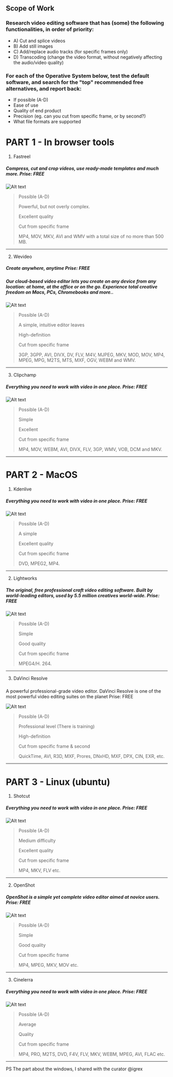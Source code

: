 ## Scope of Work
### Research video editing software that has (some) the following functionalities, in order of priority:

* A) Cut and splice videos
* B) Add still images
* C) Add/replace audio tracks (for specific frames only)
* D) Transcoding (change the video format, without negatively affecting the audio/video quality)

### For each of the Operative System below, test the default software, and search for the "top" recommended free alternatives, and report back:

- If possible (A-D)
- Ease of use
- Quality of end product
- Precision (eg. can you cut from specific frame, or by second?)
- What file formats are supported

# PART 1 - In browser tools

1. Fastreel

##### Compress, cut and crop videos, use ready-made templates and much more. Prise: FREE

![Alt text](https://new-img.movavi.com/pages/0013/01/39d35e1f5cb4673775a017a7b881cb48c2eaf7f1.webp "Title")

 > Possible (A-D)
 >
 > Powerful, but not overly complex.
 >
 > Excellent quality
 >
 > Cut from specific frame
 >
 > MP4, MOV, MKV, AVI and WMV with a total size of no more than 500 MB.
 >

------------------------------------------------------------------------------------------------------------------------------------------------------------------

2. Wevideo

##### Create anywhere, anytime Prise: FREE
##### Our cloud-based video editor lets you create on any device from any location: at home, at the office or on the go. Experience total creative freedom on Macs, PCs, Chromebooks and more..

![Alt text](https://d3tvj3lw2y3r4c.cloudfront.net/webpage/prod3/img/new-pages/seo/windows-video-editor/youtube-step2.png "Title")

 > Possible (A-D)
 >
 > A simple, intuitive editor leaves
 >
 > High-definition
 >
 > Cut from specific frame
 >
 > 3GP, 3GPP, AVI, DIVX, DV, FLV, M4V, MJPEG, MKV, MOD, MOV, MP4, MPEG, MPG, M2TS, MTS, MXF, OGV, WEBM and WMV.

------------------------------------------------------------------------------------------------------------------------------------------------------------------

3. Clipchamp

##### Everything you need to work with video in one place. Prise: FREE

![Alt text](https://habrastorage.org/getpro/habr/upload_files/4f4/aeb/5c5/4f4aeb5c546ffe4bfd9b6f4c2b3b0ca0.jpg "Title")

 > Possible (A-D)
 >
 > Simple
 >
 > Excellent
 >
 > Cut from specific frame
 >
 > MP4, MOV, WEBM, AVI, DIVX, FLV, 3GP, WMV, VOB, DCM and MKV.

------------------------------------------------------------------------------------------------------------------------------------------------------------------

# PART 2 - MacOS

1. Kdenlive

##### Everything you need to work with video in one place. Prise: FREE

![Alt text](https://upload.wikimedia.org/wikipedia/commons/c/cc/Kdenlive_19.04.2_English.png "Title")

 > Possible (A-D)
 >
 > A simple
 >
 > Excellent quality
 >
 > Cut from specific frame
 >
 > DVD, MPEG2, MP4.

------------------------------------------------------------------------------------------------------------------------------------------------------------------

2. Lightworks

##### The original, free professional craft video editing software. Built by world-leading editors, used by 5.5 million creatives world-wide. Prise: FREE

![Alt text](https://images.wondershare.com/filmora/article-images/lightworks.jpg "Title")

 > Possible (A-D)
 >
 > Simple
 >
 > Good quality
 >
 > Cut from specific frame
 >
 > MPEG4/H. 264.

------------------------------------------------------------------------------------------------------------------------------------------------------------------

3. DaVinci Resolve


#####
A powerful professional-grade video editor. DaVinci Resolve is one of the most powerful video editing suites on the planet Prise: FREE

![Alt text](https://images.blackmagicdesign.com/images/products/davinciresolve/edit/hero/hero-still.jpg?_v=1592448885 "Title")

 > Possible (A-D)
 >
 > Professional level (There is training)
 >
 > High-definition
 >
 > Cut from specific frame & second
 >
 > QuickTime, AVI, R3D, MXF, Prores, DNxHD, MXF, DPX, CIN, EXR, etc.

------------------------------------------------------------------------------------------------------------------------------------------------------------------

# PART 3 - Linux (ubuntu)

1. Shotcut

##### Everything you need to work with video in one place. Prise: FREE

![Alt text](https://www.linux.org.ru/images/19439/original.png "Title")

 > Possible (A-D)
 >
 > Medium difficulty
 >
 > Excellent quality
 >
 > Cut from specific frame
 >
 > MP4, MKV, FLV etc.

------------------------------------------------------------------------------------------------------------------------------------------------------------------

2. OpenShot

##### OpenShot is a simple yet complete video editor aimed at novice users. Prise: FREE

![Alt text](https://linuxthebest.net/wp-content/uploads/2018/09/openshot243.jpg "Title")

 > Possible (A-D)
 >
 > Simple
 >
 > Good quality
 >
 > Cut from specific frame
 >
 > MP4, MPEG, MKV, MOV etc.

------------------------------------------------------------------------------------------------------------------------------------------------------------------

3. Cinelerra

##### Everything you need to work with video in one place. Prise: FREE

![Alt text](https://i.ytimg.com/vi/YzJ0b9XQR3s/maxresdefault.jpg "Title")

 > Possible (A-D)
 >
 > Average
 >
 > Quality
 >
 > Cut from specific frame
 >
 > MP4, PRO, M2TS, DVD, F4V, FLV, MKV, WEBM, MPEG, AVI, FLAC etc.

------------------------------------------------------------------------------------------------------------------------------------------------------------------

PS The part about the windows, I shared with the curator @igrex
